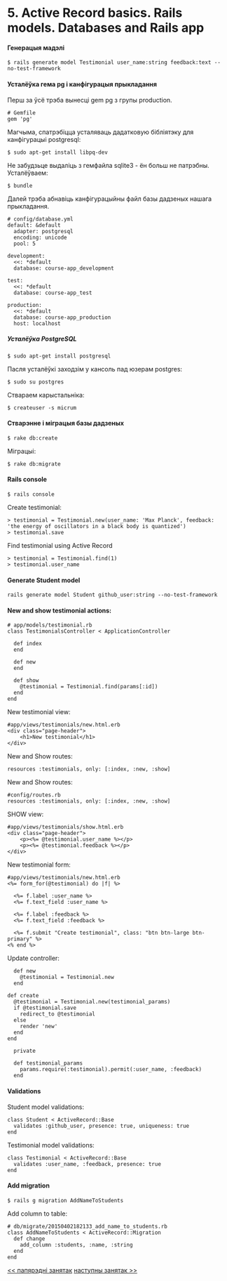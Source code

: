 # 5. Active Record basics. Rails models. Databases and Rails app

#### Генерацыя мадэлі

    $ rails generate model Testimonial user_name:string feedback:text --no-test-framework

#### Усталёўка гема pg і канфігурацыя прыкладання

Перш за ўсё трэба вынесці gem pg з групы production.

    # Gemfile
    gem 'pg'

Магчыма, спатрэбіцца усталяваць дадатковую бібліятэку для канфігурацыі postgresql:

    $ sudo apt-get install libpq-dev

Не забудзьце выдаліць з гемфайла sqlite3 - ён больш не патрэбны. Усталёўваем:

    $ bundle

Далей трэба абнавіць канфігурацыйны файл базы дадзеных нашага прыкладання.

    # config/database.yml
    default: &default
      adapter: postgresql
      encoding: unicode
      pool: 5

    development:
      <<: *default
      database: course-app_development

    test:
      <<: *default
      database: course-app_test

    production:
      <<: *default
      database: course-app_production
      host: localhost

##### Усталёўка PostgreSQL

    $ sudo apt-get install postgresql

Пасля усталёўкі заходзім у кансоль пад юзерам postgres:

    $ sudo su postgres

Ствараем карыстальніка:

    $ createuser -s micrum

#### Стварэнне і міграцыя базы дадзеных

    $ rake db:create

Міграцыі:

    $ rake db:migrate

#### Rails console


    $ rails console

Create testimonial:

    > testimonial = Testimonial.new(user_name: 'Max Planck', feedback: 'the energy of oscillators in a black body is quantized')
    > testimonial.save

Find testimonial using Active Record

    > testimonial = Testimonial.find(1)
    > testimonial.user_name


#### Generate Student model

    rails generate model Student github_user:string --no-test-framework

#### New and show testimonial actions:

    # app/models/testimonial.rb
    class TestimonialsController < ApplicationController

      def index
      end

      def new
      end

      def show
        @testimonial = Testimonial.find(params[:id])
      end
    end


New testimonial view:

    #app/views/testimonials/new.html.erb
    <div class="page-header">
        <h1>New testimonial</h1>
    </div>


New and Show routes:

    resources :testimonials, only: [:index, :new, :show]

New and Show routes:

    #config/routes.rb
    resources :testimonials, only: [:index, :new, :show]

SHOW view:

    #app/views/testimonials/show.html.erb
    <div class="page-header">
        <p><%= @testimonial.user_name %></p>
        <p><%= @testimonial.feedback %></p>
    </div>

New testimonial form:

    #app/views/testimonials/new.html.erb
    <%= form_for(@testimonial) do |f| %>

      <%= f.label :user_name %>
      <%= f.text_field :user_name %>

      <%= f.label :feedback %>
      <%= f.text_field :feedback %>

      <%= f.submit "Create testimonial", class: "btn btn-large btn-primary" %>
    <% end %>

Update controller:

      def new
        @testimonial = Testimonial.new
      end

    def create
      @testimonial = Testimonial.new(testimonial_params)
      if @testimonial.save
        redirect_to @testimonial
      else
        render 'new'
      end
    end

      private

      def testimonial_params
        params.require(:testimonial).permit(:user_name, :feedback)
      end


#### Validations

Student model validations:

    class Student < ActiveRecord::Base
      validates :github_user, presence: true, uniqueness: true
    end

Testimonial model validations:

    class Testimonial < ActiveRecord::Base
      validates :user_name, :feedback, presence: true
    end
    
#### Add migration

    $ rails g migration AddNameToStudents
    
Add column to table:
 
    # db/migrate/20150402182133_add_name_to_students.rb
    class AddNameToStudents < ActiveRecord::Migration
      def change
        add_column :students, :name, :string
      end
    end


[<< папярэдні занятак](4_lecture.md)
[наступны занятак >>](6_lecture.md)
